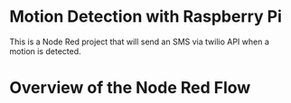 # Motion Detection with Raspberry Pi

This is a Node Red project that will send an SMS via twilio API when a motion is detected.

# Overview of the Node Red Flow


